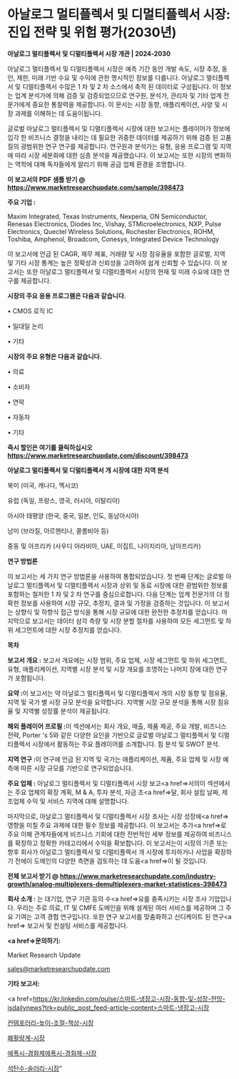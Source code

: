 # 아날로그 멀티플렉서 및 디멀티플렉서 시장: 진입 전략 및 위험 평가(2030년)

<strong>아날로그 멀티플렉서 및 디멀티플렉서 시장 개관 | 2024-2030</strong>

아날로그 멀티플렉서 및 디멀티플렉서 시장은 예측 기간 동안 개발 속도, 시장 추정, 동인, 제한, 미래 기반 수요 및 수익에 관한 명시적인 정보를 다룹니다.  아날로그 멀티플렉서 및 디멀티플렉서  수많은 1 차 및 2 차 소스에서 축적 된 데이터로 구성됩니다. 이 정보는 업계 분석가에 의해 검증 및 검증되었으므로 연구원, 분석가, 관리자 및 기타 업계 전문가에게 중요한 통찰력을 제공합니다. 이 문서는 시장 동향, 애플리케이션, 사양 및 시장 과제를 이해하는 데 도움이됩니다.

글로벌 아날로그 멀티플렉서 및 디멀티플렉서 시장에 대한 보고서는 플레이어가 정보에 입각 한 비즈니스 결정을 내리는 데 필요한 귀중한 데이터를 제공하기 위해 검증 된 고품질의 광범위한 연구 연구를 제공합니다. 연구원과 분석가는 유형, 응용 프로그램 및 지역에 따라 시장 세분화에 대한 심층 분석을 제공했습니다. 이 보고서는 또한 시장의 변화하는 역학에 대해 독자들에게 알리기 위해 공급 업체 환경을 조명합니다.



<strong>이 보고서의 PDF 샘플 받기 @ <a href=https://www.marketresearchupdate.com/sample/398473>https://www.marketresearchupdate.com/sample/398473</a></strong>



<strong>주요 기업 :</strong>

Maxim Integrated, Texas Instruments, Nexperia, ON Semiconductor, Renesas Electronics, Diodes Inc, Vishay, STMicroelectronics, NXP, Pulse Electronics, Quectel Wireless Solutions, Rochester Electronics, ROHM, Toshiba, Amphenol, Broadcom, Conesys, Integrated Device Technology

이 보고서에 언급 된 CAGR, 재무 제표, 거래량 및 시장 점유율을 포함한 글로벌, 지역 및 기타 시장 통계는 높은 정확성과 신뢰성을 고려하여 쉽게 신뢰할 수 있습니다. 이 보고서는 또한 아날로그 멀티플렉서 및 디멀티플렉서 시장의 현재 및 미래 수요에 대한 연구를 제공합니다.



<strong>시장의 주요 응용 프로그램은 다음과 같습니다.</strong>

• CMOS 로직 IC

• 일대일 논리

• 기타



<strong>시장의 주요 유형은 다음과 같습니다.</strong>

• 의료

• 소비자

• 연락

• 자동차

• 기타



<strong>즉시 할인은 여기를 클릭하십시오 <a href=https://www.marketresearchupdate.com/discount/398473>https://www.marketresearchupdate.com/discount/398473</a></strong>



<strong>아날로그 멀티플렉서 및 디멀티플렉서 개 시장에 대한 지역 분석</strong>

북미 (미국, 캐나다, 멕시코)

유럽 (독일, 프랑스, 영국, 러시아, 이탈리아)

아시아 태평양 (한국, 중국, 일본, 인도, 동남아시아)

남미 (브라질, 아르헨티나, 콜롬비아 등)

중동 및 아프리카 (사우디 아라비아, UAE, 이집트, 나이지리아, 남아프리카)



<strong>연구 방법론</strong>

이 보고서는 세 가지 연구 방법론을 사용하여 통합되었습니다. 첫 번째 단계는 글로벌 아날로그 멀티플렉서 및 디멀티플렉서 시장과 상위 및 동료 시장에 대한 광범위한 정보를 포함하는 철저한 1 차 및 2 차 연구를 중심으로합니다. 다음 단계는 업계 전문가의 더 정확한 정보를 사용하여 시장 규모, 추정치, 결과 및 가정을 검증하는 것입니다. 이 보고서는 상향식 및 하향식 접근 방식을 통해 시장 규모에 대한 완전한 추정치를 얻습니다. 마지막으로 보고서는 데이터 삼각 측량 및 시장 분할 절차를 사용하여 모든 세그먼트 및 하위 세그먼트에 대한 시장 추정치를 얻습니다.



<strong>목차</strong>



<strong>보고서 개요 :</strong> 보고서 개요에는 시장 범위, 주요 업체, 시장 세그먼트 및 하위 세그먼트, 유형, 애플리케이션, 지역별 시장 분석 및 시장 개요를 조명하는 나머지 장에 대한 연구가 포함됩니다.



<strong>요약 :</strong>이 보고서는 약 아날로그 멀티플렉서 및 디멀티플렉서 개의 시장 동향 및 점유율, 지역 및 국가 별 시장 규모 분석을 요약합니다. 지역별 시장 규모 분석을 통해 시장 점유율 및 지역별 성장률 분석이 제공됩니다.



<strong>해외 플레이어 프로필 :</strong>이 섹션에서는 회사 개요, 매출, 제품 제공, 주요 개발, 비즈니스 전략, Porter 's 5와 같은 다양한 요인을 기반으로 글로벌 아날로그 멀티플렉서 및 디멀티플렉서 시장에서 활동하는 주요 플레이어를 소개합니다. 힘 분석 및 SWOT 분석.



<strong>지역 연구 :</strong>이 연구에 언급 된 지역 및 국가는 애플리케이션, 제품, 주요 업체 및 시장 예측에 따른 시장 규모를 기반으로 연구되었습니다.



<strong>주요 업체 :</strong> 아날로그 멀티플렉서 및 디멀티플렉서 시장 보고<a href=>서의이 </a>섹션에서는 주요 업체의 확장 계획, M &amp; A, 투자 분석, 자금 조<a href=>달, 회</a>사 설립 날짜, 제조업체 수익 및 서비스 지역에 대해 설명합니다.


마지막으로, 아날로그 멀티플렉서 및 디멀티플렉서 시장 조사는 시장 성장에<a href=> 영향을 미칠 </a>주요 과제에 대한 필수 정보를 제공합니다. 이 보고서는 추가<a href=>로 주</a>요 이해 관계자들에게 비즈니스 기회에 대한 전반적인 세부 정보를 제공하여 비즈니스를 확장하고 정확한 카테고리에서 수익을 확보합니다. 이 보고서는이 시장의 기존 또는 향후 회사가 아날로그 멀티플렉서 및 디멀티플렉서 개 시장에 투자하거나 사업을 확장하기 전에이 도메인의 다양한 측면을 검토하는 데 도움<a href=>이 될 </a>것입니다.



<strong>전체 보고서 받기 @ <a href=https://www.marketresearchupdate.com/industry-growth/analog-multiplexers-demultiplexers-market-statistices-398473>https://www.marketresearchupdate.com/industry-growth/analog-multiplexers-demultiplexers-market-statistices-398473</a></strong>



<strong>회사 소개 :</strong>
는 대기업, 연구 기관 등의 수<a href=>요를</a> 충족시키는 시장 조사 기업입니다. 우리는 주로 의료, IT 및 CMFE 도메인을 위해 설계된 여러 서비스를 제공하며 그 주요 기여는 고객 경험 연구입니다. 또한 연구 보고서를 맞춤화하고 신디케이트 된 연구<a href=> 보고서</a> 및 컨설팅 서비스를 제공합니다.



<strong><a href=>문의하기:</a></strong>

Market Research Update

sales@marketresearchupdate.com



<strong>기타 보고서:</strong>

<a href=https://kr.linkedin.com/pulse/스마트-냉장고-시장-동향-및-성장-전망-isdailynews?trk=public_post_feed-article-content>스마트-냉장고-시장</a>

<a href=https://www.linkedin.com/pulse/컨템포러리-높이-조절-책상-시장-진입-전략-및-위험-평가2029년/>컨템포러리-높이-조절-책상-시장</a>

<a href=https://www.linkedin.com/pulse/폐활량계-시장-세분화-연구-및-목표-고객2029년-trend-tracking-tips-360-analysis-1jfaf/>폐활량계-시장</a>

<a href=https://www.linkedin.com/pulse/에폭시-경화제에폭시-경화제-시장-동향-및-성장-전망-data-dive-diaries-24-analysis-e06uf/>에폭시-경화제에폭시-경화제-시장</a>

<a href=https://www.linkedin.com/pulse/석탄수-슬러리-시장-경쟁-분석-및-성장-잠재력-2030-analytics-avenue-adventures-24-ana-6ca8f/>석탄수-슬러리-시장</a>"
